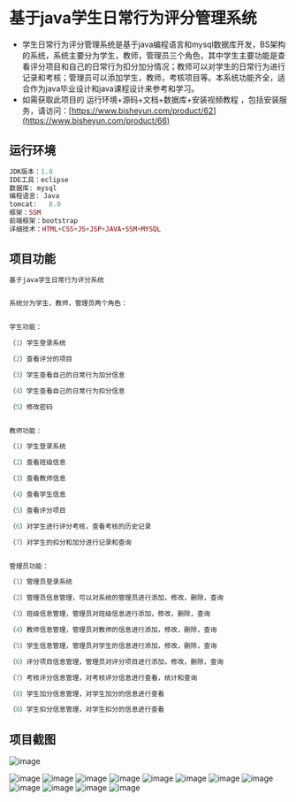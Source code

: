 # 基于java学生日常行为评分管理系统
* 学生日常行为评分管理系统是基于java编程语言和mysql数据库开发，BS架构的系统，系统主要分为学生，教师，管理员三个角色，其中学生主要功能是查看评分项目和自己的日常行为扣分加分情况；教师可以对学生的日常行为进行记录和考核；管理员可以添加学生，教师，考核项目等。本系统功能齐全，适合作为java毕业设计和java课程设计来参考和学习。
* 如需获取此项目的 运行环境+源码+文档+数据库+安装视频教程 ，包括安装服务，请访问：[https://www.bisheyun.com/product/62](https://www.bisheyun.com/product/66)

## 运行环境
```php
JDK版本：1.8
IDE工具：eclipse
数据库: mysql
编程语言: Java
tomcat:   8.0 
框架：SSM
前端框架：bootstrap
详细技术：HTML+CSS+JS+JSP+JAVA+SSM+MYSQL
```

## 项目功能
```php
基于java学生日常行为评分系统


系统分为学生，教师，管理员两个角色：


学生功能：

（1）学生登录系统

（2）查看评分的项目

（3）学生查看自己的日常行为加分信息

（4）学生查看自己的日常行为扣分信息

（5）修改密码


教师功能：

（1）学生登录系统

（2）查看班级信息

（3）查看教师信息

（4）查看学生信息

（5）查看评分项目

（6）对学生进行评分考核，查看考核的历史记录

（7）对学生的扣分和加分进行记录和查询


管理员功能：

（1）管理员登录系统

（2）管理员信息管理，可以对系统的管理员进行添加，修改，删除，查询

（3）班级信息管理，管理员对班级信息进行添加，修改，删除，查询

（4）教师信息管理，管理员对教师的信息进行添加，修改，删除，查询

（5）学生信息管理，管理员对学生的信息进行添加，修改，删除，查询

（6）评分项目信息管理，管理员对评分项目进行添加，修改，删除，查询

（7）考核评分信息管理，对考核评分信息进行查看，统计和查询

（8）学生加分信息管理，对学生加分的信息进行查看

（8）学生扣分信息管理，对学生扣分的信息进行查看
```

## 项目截图
![image](https://github.com/user-attachments/assets/db5a3d5f-4280-43da-8a38-952b337e9fb3)

![image](https://github.com/user-attachments/assets/a7fc42a6-2408-4f8a-a177-82a939a37ccd)
![image](https://github.com/user-attachments/assets/a4b336bb-0bbd-4451-86f3-c661ac95f7da)
![image](https://github.com/user-attachments/assets/e8cc6328-da04-4859-9e85-7cbc33189bd1)
![image](https://github.com/user-attachments/assets/441af355-7609-449d-a687-4be34746a13f)
![image](https://github.com/user-attachments/assets/50bac32d-aedc-4a6d-819e-a06d0f6a1e44)
![image](https://github.com/user-attachments/assets/404a193f-c76c-4073-8842-ac968ae50a0e)
![image](https://github.com/user-attachments/assets/a189fd51-beb8-4ea3-b134-0991b922e385)
![image](https://github.com/user-attachments/assets/44c6173e-4d00-4b30-a4f2-06bed38f9971)
![image](https://github.com/user-attachments/assets/f22b86f6-ba7b-4fb2-8497-6e5a9c987d6e)
![image](https://github.com/user-attachments/assets/25c06706-b97c-4911-8c13-44e5aff6147e)
![image](https://github.com/user-attachments/assets/b33e9322-1a08-4867-b2c2-5080c819e640)
![image](https://github.com/user-attachments/assets/4abee1f4-0c1a-4a1a-8b7f-931c011c9eec)

